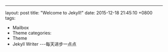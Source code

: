 ---
layout: post
title:  "Welcome to Jekyll!"
date:   2015-12-18 21:45:10 +0800
tags:
  - Mailbox
  - Theme
categories:
  - Theme
  - Jekyll Writer
---每天进步一点点
